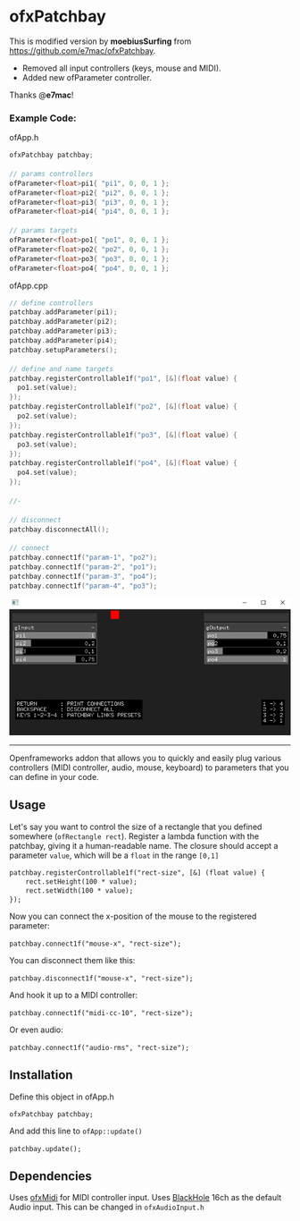# ofxPatchbay

This is modified version by **moebiusSurfing** from https://github.com/e7mac/ofxPatchbay.  

* Removed all input controllers (keys, mouse and MIDI).  
* Added new ofParameter<float> controller.  

Thanks @**e7mac**!  

### Example Code:

ofApp.h
```.c++
ofxPatchbay patchbay;

// params controllers
ofParameter<float>pi1{ "pi1", 0, 0, 1 };
ofParameter<float>pi2{ "pi2", 0, 0, 1 };
ofParameter<float>pi3{ "pi3", 0, 0, 1 };
ofParameter<float>pi4{ "pi4", 0, 0, 1 };

// params targets
ofParameter<float>po1{ "po1", 0, 0, 1 };
ofParameter<float>po2{ "po2", 0, 0, 1 };
ofParameter<float>po3{ "po3", 0, 0, 1 };
ofParameter<float>po4{ "po4", 0, 0, 1 };
```

ofApp.cpp
```.c++
// define controllers
patchbay.addParameter(pi1);
patchbay.addParameter(pi2);
patchbay.addParameter(pi3);
patchbay.addParameter(pi4);
patchbay.setupParameters();

// define and name targets
patchbay.registerControllable1f("po1", [&](float value) {
  po1.set(value);
});
patchbay.registerControllable1f("po2", [&](float value) {
  po2.set(value);
});
patchbay.registerControllable1f("po3", [&](float value) {
  po3.set(value);
});
patchbay.registerControllable1f("po4", [&](float value) {
  po4.set(value);
});

//-

// disconnect
patchbay.disconnectAll();

// connect
patchbay.connect1f("param-1", "po2");
patchbay.connect1f("param-2", "po1");
patchbay.connect1f("param-3", "po4");
patchbay.connect1f("param-4", "po3");
```
  
![image](docs/Capture.PNG?raw=true "image")

---------------------------------

Openframeworks addon that allows you to quickly and easily plug various controllers (MIDI controller, audio, mouse, keyboard) to parameters that you can define in your code.

## Usage

Let's say you want to control the size of a rectangle that you defined somewhere (`ofRectangle rect`). Register a lambda function with the patchbay, giving it a human-readable name. The closure should accept a parameter `value`, which will be a `float` in the range `[0,1]`

```
patchbay.registerControllable1f("rect-size", [&] (float value) {
    rect.setHeight(100 * value);
    rect.setWidth(100 * value);    
});
```

Now you can connect the x-position of the mouse to the registered parameter:

`patchbay.connect1f("mouse-x", "rect-size");`

You can disconnect them like this:

`patchbay.disconnect1f("mouse-x", "rect-size");`

And hook it up to a MIDI controller:

`patchbay.connect1f("midi-cc-10", "rect-size");`

Or even audio:

`patchbay.connect1f("audio-rms", "rect-size");`

## Installation

Define this object in ofApp.h

```
ofxPatchbay patchbay;
```

And add this line to `ofApp::update()`

`patchbay.update();`

## Dependencies

Uses [ofxMidi](https://github.com/danomatika/ofxMidi) for MIDI controller input.
Uses [BlackHole](https://github.com/ExistentialAudio/BlackHole) 16ch as the default Audio input. This can be changed in `ofxAudioInput.h`
